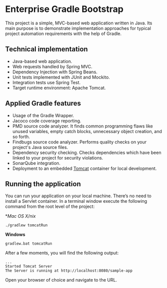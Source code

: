 # Enterprise Gradle Bootstrap

This project is a simple, MVC-based web application written in Java. Its main purpose is to demonstrate implementation approaches for typical project automation requirements with the help of Gradle.

## Technical implementation

* Java-based web application.
* Web requests handled by Spring MVC.
* Dependency Injection with Spring Beans.
* Unit tests implemented with JUnit and Mockito.
* Integration tests use Spring Test.
* Target runtime environment: Apache Tomcat.

## Applied Gradle features

* Usage of the Gradle Wrapper.
* Jacoco code coverage reporting.
* PMD source code analyzer. It finds common programming flaws like unused variables, empty catch blocks, unnecessary object creation, and so forth.
* Findbugs source code analyzer. Performs quality checks on your project's Java source files.
* Dependency security checking. Checks dependencies which have been linked to your project for security violations.
* SonarQube integration.
* Deployment to an embedded [Tomcat](http://tomcat.apache.org/) container for local development.

## Running the application

You can run your application on your local machine. There’s no need to install a Servlet container. In a terminal
window execute the following command from the root level of the project:

**Mac OS X/*nix**

    ./gradlew tomcatRun

**Windows**

    gradlew.bat tomcatRun

After a few moments, you will find the following output:

    ...
    Started Tomcat Server
    The Server is running at http://localhost:8080/sample-app

Open your browser of choice and navigate to the URL.
